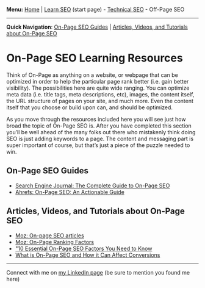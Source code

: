 <b>Menu:</b> <a href="/">Home</a> | <a href="learn-seo">Learn SEO</a> (start page) - <a href="technical-seo">Technical SEO</a> - Off-Page SEO
<hr>
<strong>Quick Navigation</strong>: <a href="#on-page-seo-guides">On-Page SEO Guides</a> | <a href="#on-page-seo-tutorials">Articles, Videos, and Tutorials about On-Page SEO</a>

# On-Page SEO Learning Resources

Think of On-Page as anything on a website, or webpage that can be optimized in order to help the particular page rank better (i.e. gain better visibility). The possibilities here are quite wide ranging. You can optimize meta data (i.e. title tags, meta descriptions, etc), images, the content itself, the URL structure of pages on your site, and much more. Even the content itself that you choose or build upon can, and should be optimized. 

As you move through the resources included here you will see just how broad the topic of On-Page SEO is. After you have completed this section you’ll be well ahead of the many folks out there who mistakenly think doing SEO is just adding keywords to a page. The content and messaging part is super important of course, but that’s just a piece of the puzzle needed to win. 


<h2 id="on-page-seo-guides">On-Page SEO Guides</h2>

* <a href="https://www.searchenginejournal.com/on-page-seo/">Search Engine Journal: The Complete Guide to On-Page SEO</a>
* <a href="https://ahrefs.com/blog/on-page-seo/">Ahrefs: On-Page SEO: An Actionable Guide</a>

<h2 id="on-page-seo-tutorials">Articles, Videos, and Tutorials about On-Page SEO</h2>

* <a href="https://moz.com/blog/category/on-page-seo">Moz: On-page SEO articles</a>
* <a href="https://moz.com/learn/seo/on-page-factors">Moz: On-Page Ranking Factors</a>
* <a href="">"10 Essential On-Page SEO Factors You Need to Know
* <a href="https://www.crazyegg.com/blog/seo/on-page/">What is On-Page SEO and How it Can Affect Conversions</a>

<hr>
Connect with me on <a href="https://www.linkedin.com/in/joshhinds">my LinkedIn page</a> (be sure to mention you found me here)

